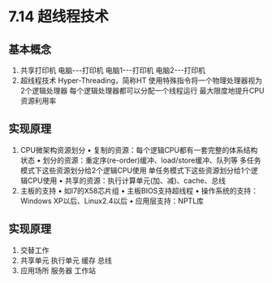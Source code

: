 # 7.14 超线程技术
## 基本概念
1. 共享打印机
电脑---打印机
电脑1---打印机
电脑2---打印机
2. 超线程技术
Hyper-Threading，简称HT
使用特殊指令将一个物理处理器视为2个逻辑处理器
每个逻辑处理器都可以分配一个线程运行
最大限度地提升CPU资源利用率

## 实现原理
1. CPU微架构资源划分
• 复制的资源：每个逻辑CPU都有一套完整的体系结构状态
• 划分的资源：重定序(re-order)缓冲、load/store缓冲、队列等
多任务模式下这些资源划分给2个逻辑CPU使用
单任务模式下这些资源划分给1个逻辑CPU使用
• 共享的资源：执行计算单元(加、减)、cache、总线
2. 主板的支持
• 如I7的X58芯片组
• 主板BIOS支持超线程
• 操作系统的支持：Windows XP以后、Linux2.4以后
• 应用层支持：NPTL库
## 实现原理
1. 交替工作
2. 共享单元
执行单元
缓存
总线
3. 应用场所
服务器
工作站

